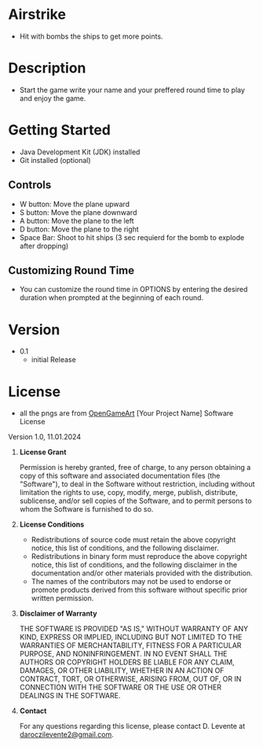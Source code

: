 # Airstrike

- Hit with bombs the ships to get more points.

# Description

- Start the game write your name and your preffered round time to play and enjoy the game.

# Getting Started
- Java Development Kit (JDK) installed
- Git installed (optional)

## Controls
- W button: Move the plane upward
- S button: Move the plane downward
- A button: Move the plane to the left
- D button: Move the plane to the right
- Space Bar: Shoot to hit ships (3 sec requierd for the bomb to explode after dropping)


## Customizing Round Time
- You can customize the round time in OPTIONS by entering the desired duration when prompted at the beginning of each round.


# Version
- 0.1
    - initial Release

# License

- all the pngs are from [OpenGameArt](https://opengameart.org/)
[Your Project Name] Software License

Version 1.0, 11.01.2024

1. **License Grant**

   Permission is hereby granted, free of charge, to any person obtaining a copy of this software and associated documentation files (the "Software"), to deal in the Software without restriction, including without limitation the rights to use, copy, modify, merge, publish, distribute, sublicense, and/or sell copies of the Software, and to permit persons to whom the Software is furnished to do so.

2. **License Conditions**

   - Redistributions of source code must retain the above copyright notice, this list of conditions, and the following disclaimer.
   - Redistributions in binary form must reproduce the above copyright notice, this list of conditions, and the following disclaimer in the documentation and/or other materials provided with the distribution.
   - The names of the contributors may not be used to endorse or promote products derived from this software without specific prior written permission.

3. **Disclaimer of Warranty**

   THE SOFTWARE IS PROVIDED "AS IS," WITHOUT WARRANTY OF ANY KIND, EXPRESS OR IMPLIED, INCLUDING BUT NOT LIMITED TO THE WARRANTIES OF MERCHANTABILITY, FITNESS FOR A PARTICULAR PURPOSE, AND NONINFRINGEMENT. IN NO EVENT SHALL THE AUTHORS OR COPYRIGHT HOLDERS BE LIABLE FOR ANY CLAIM, DAMAGES, OR OTHER LIABILITY, WHETHER IN AN ACTION OF CONTRACT, TORT, OR OTHERWISE, ARISING FROM, OUT OF, OR IN CONNECTION WITH THE SOFTWARE OR THE USE OR OTHER DEALINGS IN THE SOFTWARE.

4. **Contact**

   For any questions regarding this license, please contact D. Levente at daroczilevente2@gmail.com.
